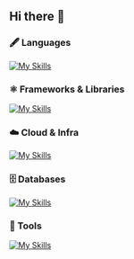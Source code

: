 ## Hi there 👋

### 🖋️ Languages
[![My Skills](https://skillicons.dev/icons?i=ts,js,ruby,html,css)](https://skillicons.dev)

### ⚛️ Frameworks & Libraries
[![My Skills](https://skillicons.dev/icons?i=react,nextjs,rails)](https://skillicons.dev)

### ☁️ Cloud & Infra
[![My Skills](https://skillicons.dev/icons?i=aws,azure,gcp,terraform,docker)](https://skillicons.dev)

### 🗄️ Databases
[![My Skills](https://skillicons.dev/icons?i=mysql,dynamodb)](https://skillicons.dev)

### 🔧 Tools
[![My Skills](https://skillicons.dev/icons?i=git)](https://skillicons.dev)
